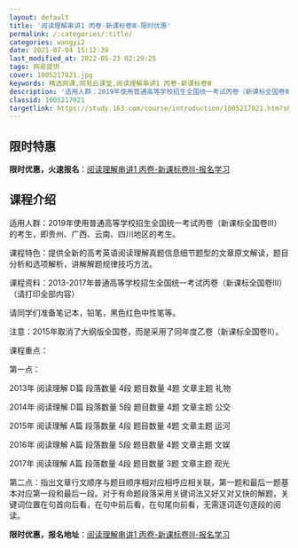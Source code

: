 ```yaml
---
layout: default
title: '阅读理解串讲1 丙卷-新课标卷Ⅲ-限时优惠'
permalink: /:categories/:title/
categories: wangyi2
date: 2021-07-04 15:12:39
last_modified_at: 2022-05-23 02:29:25
tags: 网易提供
cover: 1005217021.jpg
keywords: 精选网课,网易云课堂,阅读理解串讲1 丙卷-新课标卷Ⅲ
description: '适用人群：2019年使用普通高等学校招生全国统一考试丙卷（新课标全国卷Ⅲ）的考生，即贵州、广西、云南、四川地区的考生。课'
classid: 1005217021
targetlink: https://study.163.com/course/introduction/1005217021.htm?share=1&shareId=1025206652&utm_campaign=share&utm_medium=iphoneShare&utm_source=&utm_u=1025206652
---
```


## 限时特惠

**限时优惠，火速报名**：[阅读理解串讲1 丙卷-新课标卷Ⅲ-报名学习](https://study.163.com/course/introduction/1005217021.htm?share=1&shareId=1025206652&utm_campaign=share&utm_medium=iphoneShare&utm_source=&utm_u=1025206652)

## 课程介绍

适用人群：2019年使用普通高等学校招生全国统一考试丙卷（新课标全国卷Ⅲ）的考生，即贵州、广西、云南、四川地区的考生。 

课程特色：提供全新的高考英语阅读理解真题信息细节题型的文章原文解读，题目分析和选项解析，讲解解题规律技巧方法。 

课程资料：2013-2017年普通高等学校招生全国统一考试丙卷（新课标全国卷Ⅲ）（请打印全部内容）  

请同学们准备笔记本，铅笔，黑色红色中性笔等。  

注意：2015年取消了大纲版全国卷，而是采用了同年度乙卷（新课标全国卷Ⅱ）。

课程重点：          

第一点：

2013年 阅读理解 D篇 段落数量 4段 题目数量 4题 文章主题 礼物  

2014年 阅读理解 D篇 段落数量 5段 题目数量 4题 文章主题 公交  

2015年 阅读理解 A篇 段落数量 4段 题目数量 4题 文章主题 运河  

2016年 阅读理解 A篇 段落数量 5段 题目数量 4题 文章主题 文娱  

2017年 阅读理解 A篇 段落数量 4段 题目数量 3题 文章主题 观光 

第二点：指出文章行文顺序与题目顺序相对应相呼应相关联，第一题和最后一题基本对应第一段和最后一段。对于有命题段落采用关键词法又好又对又快的解题，关键词位置在句首向后看，在句中前后看，在句尾向前看，无需逐词逐句逐段的阅读。

**限时优惠，报名地址**：[阅读理解串讲1 丙卷-新课标卷Ⅲ-报名学习](https://study.163.com/course/introduction/1005217021.htm?share=1&shareId=1025206652&utm_campaign=share&utm_medium=iphoneShare&utm_source=&utm_u=1025206652)

